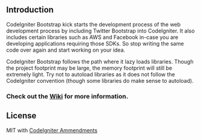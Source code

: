 ## Introduction

CodeIgniter Bootstrap kick starts the development process of the web development process by including Twitter Bootstrap into CodeIgniter. It also includes certain libraries such as AWS and Facebook in-case you are developing applications requiring those SDKs. So stop writing the same code over again and start working on your idea.

CodeIgniter Bootstrap follows the path where it lazy loads libraries. Though the project footprint may be large, the memory footprint will still be extremely light. Try not to autoload libraries as it does not follow the CodeIgniter convention (though some libraries do make sense to autoload).

### Check out the [Wiki](https://github.com/sjlu/CodeIgniter-Bootstrap/wiki) for more information.

## License

MIT with [CodeIgniter Ammendments](http://codeigniter.com/user_guide/license.html)